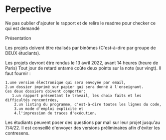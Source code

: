 # Perpective

Ne pas oublier d'ajouter le rapport et de relire le readme pour checker ce qui est demandé


Présentation

Les projets doivent être réalisés par binômes (C'est-à-dire par groupe de DEUX étudiants).

Les projets devront être rendus le 13 avril 2022, avant 14 heures  (heure de Paris)
Tout jour de retard entamé coûte deux points sur la note (sur vingt).
Il faut fournir :

    1.une version électronique qui sera envoyée par email,
    2.un dossier imprimé sur papier qui sera donné à l'enseignant.
    Ces deux dossiers doivent comporter:
       1.un rapport présentant le travail, les choix faits et les difficultés rencontrées,
        2.un listing du programme, c'est-à-dire toutes les lignes du code,
        3.un mode d'emploi explicite et
        4.l'impression de traces d'exécution.
Les étudiants peuvent poser des questions par mail sur leur projet jusqu'au 7/4/22. Il est conseillé d'envoyer des versions préliminaires afin d'éviter les contresens.
